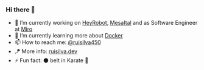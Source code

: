 ### Hi there 👋

<!--
**ruisilva450/ruisilva450** is a ✨ _special_ ✨ repository because its `README.md` (this file) appears on your GitHub profile.

Here are some ideas to get you started:
-->

- 🔭 I’m currently working on [HeyRobot](//heyrobot.fun), [MesaItal](//mesaital.com) and as Software Engineer at [Miro](//miro.com)
- 🌱 I’m currently learning more about [Docker](//www.docker.com) 
- 📫 How to reach me: [@ruisilva450](//twitter.com/ruisilva450)
- 🪁 More info: [ruisilva.dev](//ruisilva.dev)
- ⚡ Fun fact: ⚫ belt in Karate 🥋
<!-- 
- 👯 I’m looking to collaborate on ...
- 🤔 I’m looking for help with ...
- 💬 Ask me about ...
-->
